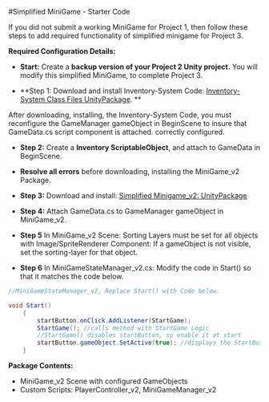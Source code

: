#Simplified MiniGame - Starter Code

If you did not submit a working MiniGame for Project 1, then follow these steps to add required functionality of simplified minigame for Project 3.  

**Required Configuration Details:**

- **Start:** Create a **backup version of your Project 2 Unity project.**  You will modify this simplified MiniGame, to complete Project 3. 

- **Step 1: Download and install Inventory-System Code: [Inventory-System Class Files UnityPackage](https://utdallas.box.com/v/InventorySystem-Code). **

After downloading, installing, the Inventory-System Code, you must reconfigure the GameManager gameObject in BeginScene to insure that GameData.cs script component is attached. correctly configured.  

- **Step 2:** Create a **Inventory ScriptableObject**, and attach to GameData in BeginScene.

- **Resolve all errors** before downloading, installing the MiniGame_v2 Package.


- **Step 3:**  Download and install: [Simplified Minigame_v2: UnityPackage](https://utdallas.box.com/v/miniGame-v2-Proj3-startAsset) 

- **Step 4:** Attach GameData.cs to GameManager gameObject in MiniGame_v2.   

- **Step 5**  In MiniGame_v2 Scene:  Sorting Layers must be set for all objects with Image/SpriteRenderer Component:  If a gameObject is not visible, set the sorting-layer for that object. 

- **Step 6** In MiniGameStateManager_v2.cs:  Modify the code in Start() so that it matches the code below.


```java
//MiniGameStateManager_v2, Replace Start() with Code below.

void Start()    {        startButton.onClick.AddListener(StartGame);        StartGame(); //calls method with StartGame Logic        //StartGame() disables startButton, so enable it at start        startButton.gameObject.SetActive(true); //displays the StartButton     }

```


**Package Contents:** 

 - MiniGame_v2 Scene with configured GameObjects 
 - Custom Scripts:  PlayerController_v2, MiniGameManager_v2
 


